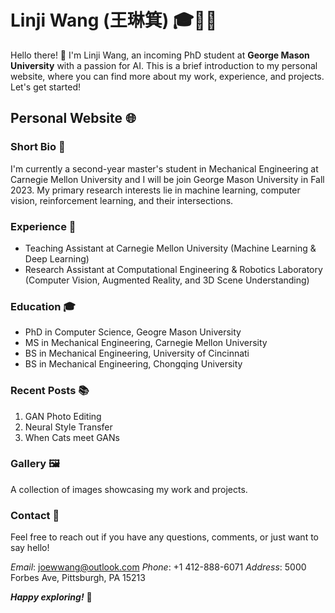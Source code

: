 # Linji Wang (王琳箕) 🎓🤖🎨

Hello there! 👋 I'm Linji Wang, an incoming PhD student at **George Mason University** with a passion for AI. This is a brief introduction to my personal website, where you can find more about my work, experience, and projects. Let's get started!

## Personal Website 🌐

### Short Bio 📝

I'm currently a second-year master's student in Mechanical Engineering at Carnegie Mellon University and I will be join George Mason University in Fall 2023. My primary research interests lie in machine learning, computer vision, reinforcement learning, and their intersections.

### Experience 💼

- Teaching Assistant at Carnegie Mellon University (Machine Learning & Deep Learning)
- Research Assistant at Computational Engineering & Robotics Laboratory (Computer Vision, Augmented Reality, and 3D Scene Understanding)

### Education 🎓

- PhD in Computer Science, Geogre Mason University
- MS in Mechanical Engineering, Carnegie Mellon University
- BS in Mechanical Engineering, University of Cincinnati
- BS in Mechanical Engineering, Chongqing University

### Recent Posts 📚

1. GAN Photo Editing
2. Neural Style Transfer
3. When Cats meet GANs

### Gallery 🖼️

A collection of images showcasing my work and projects.

### Contact 📧

Feel free to reach out if you have any questions, comments, or just want to say hello!

_Email_: joewwang@outlook.com
_Phone_: +1 412-888-6071
_Address_: 5000 Forbes Ave, Pittsburgh, PA 15213

**_Happy exploring!_** 🚀
